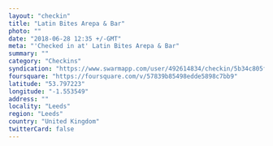 ```yaml
---
layout: "checkin"
title: "Latin Bites Arepa & Bar"
photo: ""
date: "2018-06-28 12:35 +/-GMT"
meta: "'Checked in at' Latin Bites Arepa & Bar"
summary: ""
category: "Checkins"
syndication: "https://www.swarmapp.com/user/492614834/checkin/5b34c805febf310039fbc040"
foursquare: "https://foursquare.com/v/57839b85498edde5898c7bb9"
latitude: "53.797223"
longitude: "-1.553549"
address: ""
locality: "Leeds"
region: "Leeds"
country: "United Kingdom"
twitterCard: false
---
```


